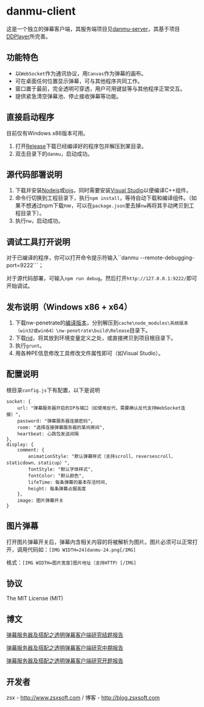 danmu-client
==========

这是一个独立的弹幕客户端，其服务端项目见[danmu-server](https://github.com/zsxsoft/danmu-server)，其基于项目[DDPlayer](https://github.com/dpy1123/ddplayer)所完善。

## 功能特色
- 以``WebSocket``作为通讯协议，用``Canvas``作为弹幕的画布。
- 可在桌面任何位置显示弹幕，可与其他程序共同工作。
- 窗口置于最前，完全透明可穿透，用户可用键鼠等与其他程序正常交互。
- 提供紧急清空弹幕池、停止接收弹幕等功能。 

## 直接启动程序

目前仅有Windows x86版本可用。

1. 打开[Release](https://github.com/zsxsoft/danmu-client/releases)下载已经编译好的程序包并解压到某目录。
2. 双击目录下的``danmu``，启动成功。

## 源代码部署说明

1. 下载并安装[Nodejs](https://nodejs.org)或[iojs](https://iojs.org/cn)，同时需要安装[Visual Studio](https://www.visualstudio.com/en-us/products/visual-studio-express-vs.aspx)以便编译C++组件。
2. 命令行切换到工程目录下，执行``npm install``，等待自动下载和编译组件。（如果不想通过npm下载nw，可以在``package.json``里去掉``nw``再将其手动拷贝到工程目录下）。
3. 执行``nw``，启动成功。

## 调试工具打开说明

对于已编译的程序，你可以打开命令提示符输入``danmu --remote-debugging-port=9222```；

对于源代码部署，可输入``npm run debug``。然后打开``http://127.0.0.1:9222/``即可开始调试。

## 发布说明（Windows x86 + x64）

1. 下载nw-penetrate的[编译版本](https://github.com/zsxsoft/nw-penetrate/releases/)，分别解压到``cache\node_modules\系统版本（win32或win64）\nw-penetrate\build\Release``目录下。
2. 下载[rid](https://github.com/ironSource/rename-import-dll)，将其放到环境变量定义之处，或直接拷贝到项目根目录下。
3. 执行``grunt``。
4. 用各种PE信息修改工具修改文件属性即可（如Visual Studio）。

## 配置说明
根目录``config.js``下有配置，以下是说明

    socket: {
        url: "弹幕服务器开启的IP与端口（如使用反代，需要确认反代支持WebSocket连接）",
        password: "弹幕服务器连接密码",
        room: "选择连接弹幕服务器的某间房间",
        heartbeat: 心跳包发送间隔
    },
    display: {
        comment: {
            animationStyle: "默认弹幕样式（支持scroll、reversescroll、staticdown、staticup）",
            fontStyle: "默认字体样式",
            fontColor: "默认颜色",
            lifeTime: 每条弹幕的基本存活时间,
            height: 每条弹幕占据高度
        }, 
        image: 图片弹幕开关
    }

## 图片弹幕
打开图片弹幕开关后，弹幕内含相关内容的将被解析为图片。图片必须可以正常打开，调用代码如：``[IMG WIDTH=24]danmu-24.png[/IMG]``

格式：``[IMG WIDTH=图片宽度]图片地址（支持HTTP）[/IMG]``

## 协议
The MIT License (MIT)


## 博文
[弹幕服务器及搭配之透明弹幕客户端研究结题报告](http://blog.zsxsoft.com/post/15)

[弹幕服务器及搭配之透明弹幕客户端研究中期报告](http://blog.zsxsoft.com/post/14)

[弹幕服务器及搭配之透明弹幕客户端研究开题报告](http://blog.zsxsoft.com/post/13)

## 开发者
zsx - http://www.zsxsoft.com / 博客 - http://blog.zsxsoft.com